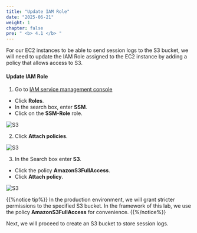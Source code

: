 ```yaml
---
title: "Update IAM Role"
date: "2025-06-21"
weight: 1
chapter: false
pre: " <b> 4.1 </b> "
---
```


For our EC2 instances to be able to send session logs to the S3 bucket, we will need to update the IAM Role assigned to the EC2 instance by adding a policy that allows access to S3.

#### Update IAM Role

1. Go to [IAM service management console](https://console.aws.amazon.com/iamv2/home?#/home)

- Click **Roles**.
- In the search box, enter **SSM**.
- Click on the **SSM-Role** role.

![S3](/images/4.s3/002-s3.png)

2. Click **Attach policies**.

![S3](/images/4.s3/003-s3.png)

3. In the Search box enter **S3**.

- Click the policy **AmazonS3FullAccess**.
- Click **Attach policy**.

![S3](/images/4.s3/004-s3.png)

{{%notice tip%}}
In the production environment, we will grant stricter permissions to the specified S3 bucket. In the framework of this lab, we use the policy **AmazonS3FullAccess** for convenience.
{{%/notice%}}

Next, we will proceed to create an S3 bucket to store session logs.
